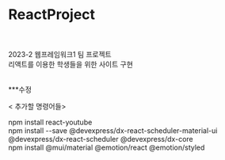 # ReactProject
<br><br>
2023-2 웹프레임워크1 팀 프로젝트<br>
리액트를 이용한 학생들을 위한 사이트 구현
<br><br>

***수정

< 추가할 명령어들><br>

npm install react-youtube <br>
npm install --save @devexpress/dx-react-scheduler-material-ui @devexpress/dx-react-scheduler @devexpress/dx-core <br>
npm install @mui/material @emotion/react @emotion/styled <br>


